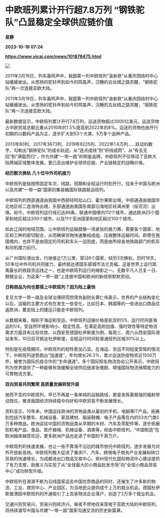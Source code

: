 # 中欧班列累计开行超7.8万列 “钢铁驼队”凸显稳定全球供应链价值
**易静**

**2023-10-18 07:24**

**https://www.yicai.com/news/101878475.html**

![](https://imgcdn.yicai.com/uppics/slides/2023/10/81d2666cfe4033b3e81802b8f14079b7.jpg)

2011年3月19日，列车轰鸣声中，我国第一列中欧班列“渝新欧”从重庆团结村中心站缓缓驶出。从悠扬的驼铃声到如今的鸣笛声，沉睡的古丝绸之路苏醒，“钢铁驼队”再一次连接亚欧大陆。

2011年3月19日，列车轰鸣声中，我国第一列中欧班列“渝新欧”从重庆团结村中心站缓缓驶出。从悠扬的驼铃声到如今的鸣笛声，沉睡的古丝绸之路苏醒，“钢铁驼队”再一次连接亚欧大陆。

最新数据显示，中欧班列累计开行7.8万列，运送货物超过3000亿美元，运送货物占中欧贸易总额比重从2016年的1.5%提高到2022年的8%。运送的货物也由开行初期的以数码产品为主，逐步扩大到53个大类、5万多个品种产品。

2013年80列、2017年3673列、2019年8225列、2022年1.6万列……跃动的数字，勾勒出“钢铁驼队”的成长轨迹。从“连点成线”到“织线成网”、从“有去无回”到“满载而归”，作为共建“一带一路”的明星品牌，中欧班列不仅带动了亚欧大陆两端区域整体发展，更凸显出维护全球供应链、产业链稳定的战略价值。

**经历数次换轨 几十位中外司机接力**

中欧班列是指按照固定车次、线路、班期和全程运行时刻开行，往来于中国与欧洲以及共建“一带一路”国家的集装箱国际铁路联运班列。

中欧班列的西部通道由我国中西部经阿拉山口、霍尔果斯出境，中部通道由我国华北地区经二连浩特出境，东部通道由我国东南部沿海地区经满洲里（绥芬河）出境。如今，中欧班列运行线已达86条，联通中国境内112个城市，通达欧洲25个国家和地区超过200个城市，以及11个亚洲国家和地区超过100个城市。

如此辽阔的地域范围，让中欧班列运输就像一场紧张的接力赛，需要各个国家、地区和工种的密切配合，从而确保货物快速集结成组、压缩整体运输时间。即使在我国境内，也并不是由固定的司机和车头一运到底，而是由所经各地铁路部门的机车和司机接力前行。

从广州国际港出发，行驶接近1万公里，穿过6个国家，经历3次换轨，历时18天，50多位中外司机共同接力，最终抵达德国东部城市法兰克福。这是世界上运行距离最长的铁路货运线之一，也是中欧班列运行的缩影之一。无数平凡人日复一日、兢兢业业，为这条“一带一路”上连接中国和欧洲的新纽带默默劳动。

**日韩商品为何也要搭上中欧班列？因为陆上最快**

复旦大学一带一路及全球治理研究院常务副院长黄仁伟表示，世界的产业结构变化以后，运输的主要方式也在发生一些变化，比如日本、韩国等的一些进出口商品往返欧洲，要走陆上的捷运只能走中欧班列。

从数据来看，相较于海运和空运，中欧班列运输价格是航空的1/5，运行时间是海运的1/4，受自然环境影响小、稳定性高，在满足高附加值、强时效性等特定物流需求方面具有比较优势。以西安至德国杜伊斯堡为例，每周三、周六从西安国际港站发车，10日后可抵达杜伊斯堡，全程运行时间较普通班列压缩30%以上。

特别是在疫情期间，中欧班列的韧性愈加凸显。在海运、空运不同程度受阻的情况下，中欧班列逆势跑出“加速度”，年均增长26.3%，累计运送防疫物资近1500万件，被誉为国际抗疫合作的“生命通道”。多个国际知名物流协会公开表示，中欧班列为世界提供了一种能够有效缓解全球供应链紧张难题、增强国际物流保障能力的可靠物流方案。

**双向贸易共同繁荣 高质量发展转型升级**

驰而不息的中欧班列，早已不再是一条单纯的运输路线，更是发挥着极强的辐射带动效应，推进我国经济持续稳中向好和中欧贸易不断发展增长。

资料显示，10年来，中国运往欧洲的货物品类从最初的手机、电脑等IT产品，拓展到包括汽车整车、机械设备、家具建材、服装鞋帽、电子产品等在内的53大门类5万多种商品。欧洲运往中国的货物品类从早期的木材、汽车及零配件等，逐步拓展到机电产品、食品、医疗器械、机械设备、酒类等。经由中欧班列，“中国制造”在欧洲越来越受欢迎，更多欧洲产品也走进了中国的千家万户。

中欧班列的快速发展，也让一些不靠海不沿边的城市依托中欧班列，逐步发展为对外开放新高地。中欧班列极大促进了重庆IT、汽车、跨境电子商务产业发展和转口贸易的快速增长，为成都进出口商品交易中心、郑州现代化国际物流中心建设提供了有力支撑，助推义乌实现了从“全球最大的小商品批发市场”向“全球小商品贸易中心”成功转型升级。

中欧班列在源源不断为沿线国家运去中国优质商品的同时，还催生了许多新的物流、工业、商贸中心、产业园区，为当地民众提供成千上万的就业机会。德国杜伊斯堡港因中欧班列的开通吸引了上百家物流企业落户，创造了2万多个就业机会。

交通兴则贸易兴，贸易兴则经济兴。昼夜不停地往来穿梭于亚欧大陆的中欧班列，将持续谱写中国与共建“一带一路”国家沟通交流的历史新篇章。
